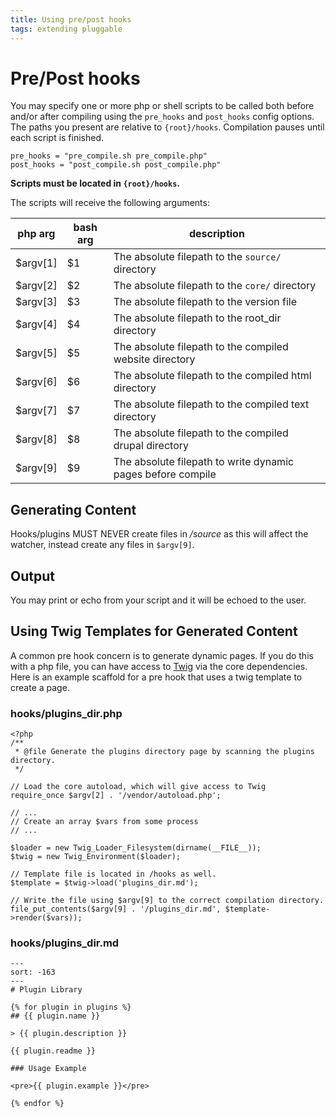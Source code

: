 ```yaml
---
title: Using pre/post hooks
tags: extending pluggable
---
```

# Pre/Post hooks

You may specify one or more php or shell scripts to be called both before and/or after compiling using the `pre_hooks` and `post_hooks` config options.  The paths you present are relative to `{root}/hooks`.  Compilation pauses until each script is finished.

    pre_hooks = "pre_compile.sh pre_compile.php"
    post_hooks = "post_compile.sh post_compile.php"

**Scripts must be located in `{root}/hooks`.**

The scripts will receive the following arguments:

| php arg | bash arg | description                                      |
|----------|---------|--------------------------------------------------|
| $argv[1] | $1      | The absolute filepath to the `source/` directory |
| $argv[2] | $2      | The absolute filepath to the `core/` directory   |
| $argv[3] | $3      | The absolute filepath to the version file        |
| $argv[4] | $4      | The absolute filepath to the root_dir directory  |
| $argv[5] | $5      | The absolute filepath to the compiled website directory  |
| $argv[6] | $6      | The absolute filepath to the compiled html directory  |
| $argv[7] | $7      | The absolute filepath to the compiled text directory  |
| $argv[8] | $8      | The absolute filepath to the compiled drupal directory  |
| $argv[9] | $9      | The absolute filepath to write dynamic pages before compile |

## Generating Content

Hooks/plugins MUST NEVER create files in _/source_ as this will affect the watcher, instead create any files in `$argv[9]`.

## Output

You may print or echo from your script and it will be echoed to the user.

## Using Twig Templates for Generated Content

A common pre hook concern is to generate dynamic pages.  If you do this with a php file, you can have access to [Twig](https://twig.symfony.com/doc/2.x) via the core dependencies.  Here is an example scaffold for a pre hook that uses a twig template to create a page.

### hooks/plugins_dir.php

    <?php
    /**
     * @file Generate the plugins directory page by scanning the plugins directory.
     */
    
    // Load the core autoload, which will give access to Twig
    require_once $argv[2] . '/vendor/autoload.php';
    
    // ...
    // Create an array $vars from some process
    // ...
    
    $loader = new Twig_Loader_Filesystem(dirname(__FILE__));
    $twig = new Twig_Environment($loader);
    
    // Template file is located in /hooks as well.
    $template = $twig->load('plugins_dir.md');
    
    // Write the file using $argv[9] to the correct compilation directory.
    file_put_contents($argv[9] . '/plugins_dir.md', $template->render($vars));

### hooks/plugins_dir.md

    ---
    sort: -163
    ---
    # Plugin Library
    
    {% for plugin in plugins %}
    ## {{ plugin.name }}
    
    > {{ plugin.description }}
    
    {{ plugin.readme }}
    
    ### Usage Example
    
    <pre>{{ plugin.example }}</pre>
    
    {% endfor %}

